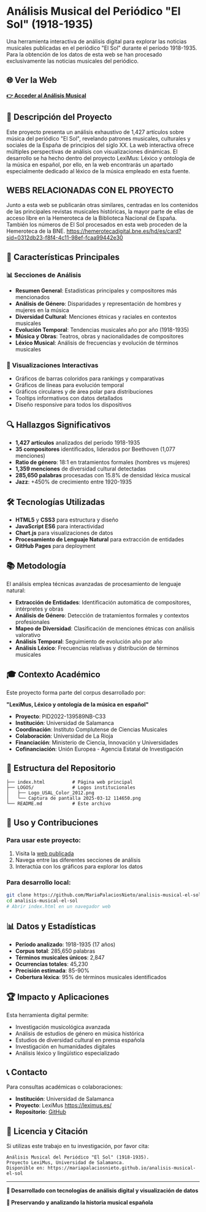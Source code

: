 # Análisis Musical del Periódico "El Sol" (1918-1935)

Una herramienta interactiva de análisis digital para explorar las noticias musicales publicadas en el periódico "El Sol" durante el período 1918-1935. Para la obtención de los datos de esta web se han procesado exclusivamente las noticias musicales del periódico.

## 🌐 Ver la Web

**[👉 Acceder al Análisis Musical](https://mariapalaciosnieto.github.io/analisis-musical-el-sol)**

## 📖 Descripción del Proyecto

Este proyecto presenta un análisis exhaustivo de 1,427 artículos sobre música del periódico "El Sol", revelando patrones musicales, culturales y sociales de la España de principios del siglo XX. La web interactiva ofrece múltiples perspectivas de análisis con visualizaciones dinámicas. El desarrollo se ha hecho dentro del proyecto LexiMus: Léxico y ontología de la música en español, por ello, en la web encontrarás un apartado especialmente dedicado al léxico de la música empleado en esta fuente. 

## WEBS RELACIONADAS CON EL PROYECTO

Junto a esta web se publicarán otras similares, centradas en los contenidos de las principales revistas musicales históricas, la mayor parte de ellas de acceso libre en la Hemeroteca de la Biblioteca Nacional de España. También los números de El Sol procesados en esta web proceden de la Hemeroteca de la BNE. https://hemerotecadigital.bne.es/hd/es/card?sid=0312db23-f8f4-4c11-98ef-fcaa99442e30

## 🎯 Características Principales

### 📊 **Secciones de Análisis**
- **Resumen General**: Estadísticas principales y compositores más mencionados
- **Análisis de Género**: Disparidades y representación de hombres y mujeres en la música
- **Diversidad Cultural**: Menciones étnicas y raciales en contextos musicales
- **Evolución Temporal**: Tendencias musicales año por año (1918-1935)
- **Música y Obras**: Teatros, obras y nacionalidades de compositores
- **Léxico Musical**: Análisis de frecuencias y evolución de términos musicales

### 🎨 **Visualizaciones Interactivas**
- Gráficos de barras coloridos para rankings y comparativas
- Gráficos de líneas para evolución temporal
- Gráficos circulares y de área polar para distribuciones
- Tooltips informativos con datos detallados
- Diseño responsive para todos los dispositivos

## 🔍 Hallazgos Significativos

- **1,427 artículos** analizados del período 1918-1935
- **35 compositores** identificados, liderados por Beethoven (1,077 menciones)
- **Ratio de género**: 18:1 en tratamientos formales (hombres vs mujeres)
- **1,359 menciones** de diversidad cultural detectadas
- **285,650 palabras** procesadas con 15.8% de densidad léxica musical
- **Jazz**: +450% de crecimiento entre 1920-1935

## 🛠️ Tecnologías Utilizadas

- **HTML5** y **CSS3** para estructura y diseño
- **JavaScript ES6** para interactividad
- **Chart.js** para visualizaciones de datos
- **Procesamiento de Lenguaje Natural** para extracción de entidades
- **GitHub Pages** para deployment

## 📚 Metodología

El análisis emplea técnicas avanzadas de procesamiento de lenguaje natural:

- **Extracción de Entidades**: Identificación automática de compositores, intérpretes y obras
- **Análisis de Género**: Detección de tratamientos formales y contextos profesionales
- **Mapeo de Diversidad**: Clasificación de menciones étnicas con análisis valorativo
- **Análisis Temporal**: Seguimiento de evolución año por año
- **Análisis Léxico**: Frecuencias relativas y distribución de términos musicales

## 🎓 Contexto Académico

Este proyecto forma parte del corpus desarrollado por:

**"LexiMus, Léxico y ontología de la música en español"**
- **Proyecto**: PID2022-139589NB-C33
- **Institución**: Universidad de Salamanca
- **Coordinación**: Instituto Complutense de Ciencias Musicales
- **Colaboración**: Universidad de La Rioja
- **Financiación**: Ministerio de Ciencia, Innovación y Universidades
- **Cofinanciación**: Unión Europea - Agencia Estatal de Investigación

## 📄 Estructura del Repositorio

```
├── index.html          # Página web principal
├── LOGOS/              # Logos institucionales
│   ├── Logo_USAL_Color_2012.png
│   └── Captura de pantalla 2025-03-12 114650.png
└── README.md           # Este archivo
```

## 🚀 Uso y Contribuciones

### Para usar este proyecto:
1. Visita la [web publicada](https://mariapalaciosnieto.github.io/analisis-musical-el-sol)
2. Navega entre las diferentes secciones de análisis
3. Interactúa con los gráficos para explorar los datos

### Para desarrollo local:
```bash
git clone https://github.com/MariaPalaciosNieto/analisis-musical-el-sol.git
cd analisis-musical-el-sol
# Abrir index.html en un navegador web
```

## 📊 Datos y Estadísticas

- **Período analizado**: 1918-1935 (17 años)
- **Corpus total**: 285,650 palabras
- **Términos musicales únicos**: 2,847
- **Ocurrencias totales**: 45,230
- **Precisión estimada**: 85-90%
- **Cobertura léxica**: 95% de términos musicales identificados

## 🏆 Impacto y Aplicaciones

Esta herramienta digital permite:
- Investigación musicológica avanzada
- Análisis de estudios de género en música histórica
- Estudios de diversidad cultural en prensa española
- Investigación en humanidades digitales
- Análisis léxico y lingüístico especializado

## 📞 Contacto

Para consultas académicas o colaboraciones:
- **Institución**: Universidad de Salamanca
- **Proyecto**: LexiMus https://leximus.es/
- **Repositorio**: [GitHub](https://github.com/MariaPalaciosNieto/analisis-musical-el-sol)

## 📜 Licencia y Citación

Si utilizas este trabajo en tu investigación, por favor cita:
```
Análisis Musical del Periódico "El Sol" (1918-1935). 
Proyecto LexiMus, Universidad de Salamanca. 
Disponible en: https://mariapalaciosnieto.github.io/analisis-musical-el-sol
```

---

**🤖 Desarrollado con tecnologías de análisis digital y visualización de datos**

**🎼 Preservando y analizando la historia musical española**

